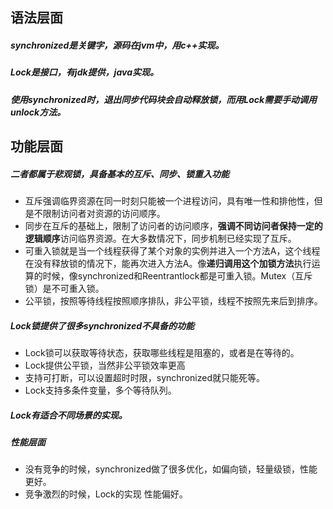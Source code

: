## 语法层面
##### synchronized是关键字，源码在jvm中，用c++实现。
##### Lock是接口，有jdk提供，java实现。
##### 使用synchronized时，退出同步代码块会自动释放锁，而用Lock需要手动调用unlock方法。


## 功能层面
##### 二者都属于悲观锁，具备基本的互斥、同步、锁重入功能
- 互斥强调临界资源在同一时刻只能被一个进程访问，具有唯一性和排他性，但是不限制访问者对资源的访问顺序。
- 同步在互斥的基础上，限制了访问者的访问顺序，**强调不同访问者保持一定的逻辑顺序**访问临界资源。在大多数情况下，同步机制已经实现了互斥。
- 可重入锁就是当一个线程获得了某个对象的实例并进入一个方法A，这个线程在没有释放锁的情况下，能再次进入方法A。像**递归调用这个加锁方法**执行运算的时候，像synchronized和Reentrantlock都是可重入锁。Mutex（互斥锁）是不可重入锁。
- 公平锁，按照等待线程按照顺序排队，非公平锁，线程不按照先来后到排序。
##### Lock锁提供了很多synchronized不具备的功能
- Lock锁可以获取等待状态，获取哪些线程是阻塞的，或者是在等待的。
- Lock提供公平锁，当然非公平锁效率更高
- 支持可打断，可以设置超时时限，synchronized就只能死等。
- Lock支持多条件变量，多个等待队列。
##### Lock有适合不同场景的实现。
##### 性能层面
- 没有竞争的时候，synchronized做了很多优化，如偏向锁，轻量级锁，性能更好。
- 竞争激烈的时候，Lock的实现 性能偏好。
